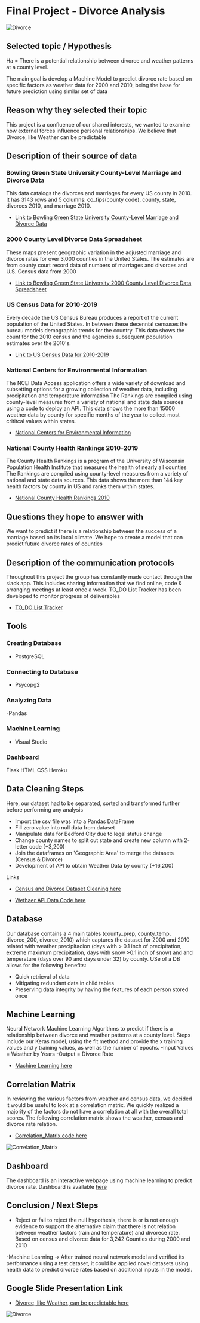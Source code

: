 # Final Project - Divorce Analysis

![Divorce](static/Images/divorce.jpeg)

## Selected topic / Hypothesis

Ha = There is a potential relationship between divorce and weather patterns at a county level.

The main goal is develop a Machine Model to predict divorce rate based on specific factors as weather data for 2000 and 2010, being the base for future prediction using similar set of data 
 
## Reason why they selected their topic 
 This project is a confluence of our shared interests, we wanted to examine how external forces influence personal relationships. We believe that Divorce, like Weather can be predictable
 
## Description of their source of data 
### Bowling Green State University County-Level Marriage and Divorce Data
 This data catalogs the divorces and marriages for every US county in 2010. 
 It has 3143 rows and 5 columns: co_fips(county code), county, state, divorces 2010, and marriage 2010.   
- [Link to Bowling Green State University County-Level Marriage and Divorce Data](https://www.bgsu.edu/ncfmr/resources/data/original-data/county-level-marriage-divorce-data-2010.html)

### 2000 County Level Divorce Data Spreadsheet
These maps present geographic variation in the adjusted marriage and divorce rates for over 3,000 counties in the United States. The estimates are from county court record data of numbers of marriages and divorces and U.S. Census data from 2000
- [Link to Bowling Green State University 2000 County Level Divorce Data Spreadsheet](https://www.bgsu.edu/ncfmr/resources/data/original-data/county-level-marriage-divorce-data-2000.html)

### US Census Data for 2010-2019
 Every decade the US Census Bureau produces a report of the current population of the United States.
 In between these decennial censuses the bureau models demographic trends for the country.
 This data shows the count for the 2010 census and the agencies subsequent population estimates over the 2010's.  
- [Link to US Census Data for 2010-2019](https://www.census.gov/data/datasets/time-series/demo/popest/2010s-counties-total.html)

### National Centers for Environmental Information 
 The NCEI Data Access application offers a wide variety of download and subsetting options for a growing collection of weather data, including precipitation and temperature     information 
 The Rankings are compiled using county-level measures from a variety of national and state data sources using a code to deploy an API.
 This data shows the more than 15000 weather data by county for specific months of the year to collect most crititcal values within states.  
- [National Centers for Environmental Information](https://www.ncei.noaa.gov/access)

### National County Health Rankings 2010-2019
 The County Health Rankings is a program of the University of Wisconsin Population Health Institute that measures the health of nearly all counties 
 The Rankings are compiled using county-level measures from a variety of national and state data sources.
 This data shows the more than 144 key health factors by county in US and ranks them within states.  
- [National County Health Rankings 2010](https://www.countyhealthrankings.org/explore-health-rankings/rankings-data-documentation/national-data-documentation-2010-2019)

## Questions they hope to answer with
 We want to predict if there is a relationship between the success of a marriage based on its local climate.
 We hope to create a model that can predict future divorce rates of counties 
 
##  Description of the communication protocols 
 Throughout this project the group has constantly made contact through the slack app.
 This includes sharing information that we find online, code & arranging meetings at least once a week.
 TO_DO List Tracker has been developed to monitor progress of deliverables 
 - [TO_DO List Tracker](https://docs.google.com/spreadsheets/d/1U_9O-k0YK3AiKl6bOaacjRLvW4Q3csCAwT0udpdqPrk/edit?usp=sharing)

## Tools
### Creating Database
- PostgreSQL
### Connecting to Database
- Psycopg2
### Analyzing Data
-Pandas
### Machine Learning
- Visual Studio 
### Dashboard
Flask
HTML
CSS
Heroku

## Data Cleaning Steps
Here, our dataset had to be separated, sorted and transformed further before performing any analysis
- Import the csv file was into a Pandas DataFrame
- Fill zero value into null data from dataset
- Manipulate data for Bedford City due to legal status change
- Change county names to split out state and create new column with 2-letter code (+3,200)
- Join the dataframes on 'Geographic Area' to merge the datasets (Census & Divorce)
- Development of API to obtain Weather Data by county  (+16,200)

Links 

- [Census and Divorce Dataset Cleaning here](static/Jupyter_Notebooks/Data_Cleaning_Divorce_Weather.ipynb)

- [Wethaer API Data Code here](static/Jupyter_Notebooks/Get_Weather_Data_2.ipynb)

## Database 
Our database contains a 4 main tables (county_prep, county_temp, divorce_200, divorce_2010) which captures the dataset for 2000 and 2010 related with weather precipitacion (days with > 0.1 inch of precipitation, extreme maximum precipitation,  days with snow >0.1 inch of snow) and and temperature (days over 90 and days under 32) by county. USe of a DB allows for the following benefits: 

- Quick retrieval of data
- Mitigating redundant data in child tables
- Preserving data integrity by having the features of each person stored once

## Machine Learning 
Neural Network Machine Learning Algorithms to predict if there is a relationship between divorce and weather patterns at a county level. 
Steps include our Keras model, using the fit method and provide the x training values and y training values, as well as the number of epochs.
-Input Values = Weather by Years 
-Output = Divorce Rate 

- [Machine Learning here](static/Jupyter_Notebooks/DivorceNN.ipynb)

## Correlation Matrix
In reviewing the various factors from weather and census data, we decided it would be useful to look at a correlation matrix. We quickly realized a majority of the factors do not have a correlation at all with the overall total scores. The following correlation matrix shows the weather, census and divorce rate relation.

- [Correlation_Matrix code here](static/Jupyter_Notebooks/correlation_matrix.ipynb)

![Correlation_Matrix](static/Images/Corr_Matrix.png)

## Dashboard
The dashboard is an interactive webpage using machine learning to predict divorce rate. Dashboard is available [here](https://some-dont-like-it-hot.herokuapp.com/)

## Conclusion / Next Steps

- Reject or fail to reject the null hypothesis, there is or is not enough evidence to support the alternative claim that there is not relation between weather factors (rain and temperature) and divorece rate. Based on census and divorce data for 3,242 Counties during 2000 and 2010 

-Machine Learning → After  trained neural network model and verified its performance using a test dataset, it could be applied novel datasets using health data to predict divorce rates based on additional inputs in the model.

## Google Slide Presentation Link
- [Divorce, like Weather, can be predictable here](https://docs.google.com/presentation/d/1D8cOtKXKZau2pQhyuw1ub7cr5JZfprV3wk8EgnLWJCA/edit?usp=sharing)
 

![Divorce](static/Images/Final_Project.png)
